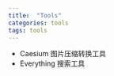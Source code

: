```yaml
---
title:  "Tools"
categories: tools
tags: tools
---
```



- Caesium 图片压缩转换工具
- Everything 搜索工具
